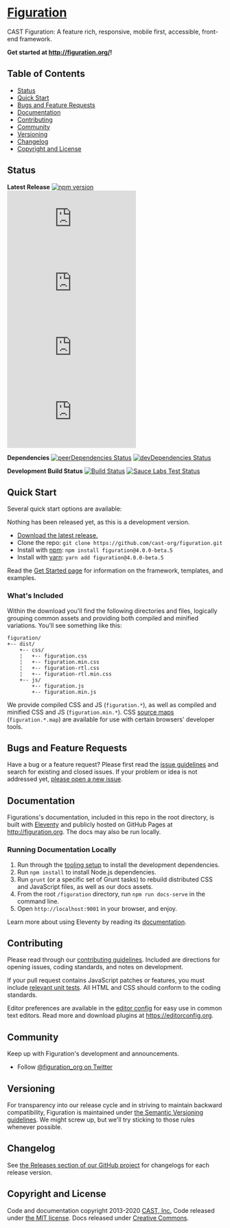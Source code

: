 # [Figuration](http://figuration.org/)

CAST Figuration: A feature rich, responsive, mobile first, accessible, front-end framework.

**Get started at <http://figuration.org/>!**

## Table of Contents

- [Status](#status)
- [Quick Start](#quick-start)
- [Bugs and Feature Requests](#bugs-and-feature-requests)
- [Documentation](#documentation)
- [Contributing](#contributing)
- [Community](#community)
- [Versioning](#versioning)
- [Changelog](#changelog)
- [Copyright and License](#copyright-and-license)


## Status

**Latest Release**
[![npm version](https://img.shields.io/npm/v/figuration)](https://www.npmjs.com/package/figuration)
[![CSS size](http://img.badgesize.io/cast-org/figuration/v4.0.0-beta.5/dist/css/figuration.min.css?label=CSS%20size)](https://github.com/cast-org/figuration/tree/v4.0.0-beta.5/dist/css/figuration.min.css)
[![CSS gzip size](http://img.badgesize.io/cast-org/figuration/v4.0.0-beta.5/dist/css/figuration.min.css?compression=gzip&label=CSS%20gzip%20size)](https://github.com/cast-org/figuration/tree/v4.0.0-beta.5/dist/css/figuration.min.css)
[![JS size](http://img.badgesize.io/cast-org/figuration/v4.0.0-beta.5/dist/js/figuration.min.js?label=JS%20size)](https://github.com/cast-org/figuration/tree/v4.0.0-beta.5/dist/js/figuration.min.js)
[![JS gzip size](http://img.badgesize.io/cast-org/figuration/v4.0.0-beta.5/dist/js/figuration.min.js?compression=gzip&label=JS%20gzip%20size)](https://github.com/cast-org/figuration/tree/v4.0.0-beta.5/dist/js/figuration.min.js)

**Dependencies**
[![peerDependencies Status](https://david-dm.org/cast-org/figuration/v4-dev/peer-status.svg)](https://david-dm.org/cast-org/figuration/v4-dev?type=peer)
[![devDependencies Status](https://david-dm.org/cast-org/figuration/v4-dev/dev-status.svg)](https://david-dm.org/cast-org/figuration/v4-dev?type=dev)

**Development Build Status**
[![Build Status](https://img.shields.io/travis/cast-org/figuration/master)](https://travis-ci.org/cast-org/figuration)
[![Sauce Labs Test Status](https://saucelabs.com/browser-matrix/figuration.svg)](https://saucelabs.com/u/figuration)


## Quick Start

Several quick start options are available:

Nothing has been released yet, as this is a development version.

- [Download the latest release.](https://github.com/cast-org/figuration/archive/v4.0.0-beta.5.zip)
- Clone the repo: `git clone https://github.com/cast-org/figuration.git`
- Install with [npm](https://www.npmjs.com/): `npm install figuration@4.0.0-beta.5`
- Install with [yarn](https://yarnpkg.com/): `yarn add figuration@4.0.0-beta.5`

Read the [Get Started page](http://figuration.org/get-started/quick-start/) for information on the framework, templates, and examples.


### What's Included

Within the download you'll find the following directories and files, logically grouping common assets and providing both compiled and minified variations. You'll see something like this:

```
figuration/
+-- dist/
    +-- css/
    ¦   +-- figuration.css
    ¦   +-- figuration.min.css
    ¦   +-- figuration-rtl.css
    ¦   +-- figuration-rtl.min.css
    +-- js/
        +-- figuration.js
        +-- figuration.min.js
```

We provide compiled CSS and JS (`figuration.*`), as well as compiled and minified CSS and JS (`figuration.min.*`). CSS [source maps](https://developers.google.com/web/tools/chrome-devtools/javascript/source-maps) (`figuration.*.map`) are available for use with certain browsers' developer tools.


## Bugs and Feature Requests

Have a bug or a feature request? Please first read the [issue guidelines](https://github.com/cast-org/figuration/tree/v4-dev/CONTRIBUTING.md#using-the-issue-tracker) and search for existing and closed issues. If your problem or idea is not addressed yet, [please open a new issue](https://github.com/cast-org/figuration/issues/new).


## Documentation

Figurations's documentation, included in this repo in the root directory, is built with [Eleventy](https://www.11ty.io/) and publicly hosted on GitHub Pages at <http://figuration.org>. The docs may also be run locally.


### Running Documentation Locally

1. Run through the [tooling setup](https://github.com/cast-org/figuration/tree/v4-dev/docs/get-started/build-tools.md#tooling-setup) to install the development dependencies.
2. Run `npm install` to install Node.js dependencies.
4. Run `grunt` (or a specific set of Grunt tasks) to rebuild distributed CSS and JavaScript files, as well as our docs assets.
5. From the root `/figuration` directory, run `npm run docs-serve` in the command line.
6. Open `http://localhost:9001` in your browser, and enjoy.

Learn more about using Eleventy by reading its [documentation](https://www.11ty.io/docs/).


## Contributing

Please read through our [contributing guidelines](https://github.com/cast-org/figuration/tree/v4-dev/CONTRIBUTING.md). Included are directions for opening issues, coding standards, and notes on development.

If your pull request contains JavaScript patches or features, you must include [relevant unit tests](https://github.com/cast-org/figuration/tree/v4-dev/js/tests). All HTML and CSS should conform to the coding standards.

Editor preferences are available in the [editor config](https://github.com/cast-org/figuration/tree/v4-dev/.editorconfig) for easy use in common text editors. Read more and download plugins at <https://editorconfig.org>.


## Community

Keep up with Figuration's development and announcements.

- Follow [@figuration_org on Twitter](https://twitter.com/figuration_org)


## Versioning

For transparency into our release cycle and in striving to maintain backward compatibility, Figuration is maintained under [the Semantic Versioning guidelines](http://semver.org/). We might screw up, but we'll try sticking to those rules whenever possible.


## Changelog

See [the Releases section of our GitHub project](https://github.com/cast-org/figuration/releases) for changelogs for each release version.


## Copyright and License

Code and documentation copyright 2013-2020 [CAST, Inc.](http://www.cast.org/) Code released under [the MIT license](https://github.com/cast-org/figuration/tree/v4-dev/LICENSE). Docs released under [Creative Commons](https://github.com/cast-org/figuration/tree/v4-dev/docs/LICENSE).
